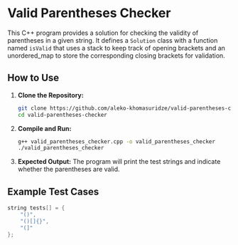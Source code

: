 # Valid Parentheses Checker

This C++ program provides a solution for checking the validity of parentheses in a given string. It defines a `Solution` class with a function named `isValid` that uses a stack to keep track of opening brackets and an unordered_map to store the corresponding closing brackets for validation.

## How to Use

1. **Clone the Repository:**
    ```bash
    git clone https://github.com/aleko-khomasuridze/valid-parentheses-checker.git
    cd valid-parentheses-checker
    ```

2. **Compile and Run:**
    ```bash
    g++ valid_parentheses_checker.cpp -o valid_parentheses_checker
    ./valid_parentheses_checker
    ```

3. **Expected Output:**
    The program will print the test strings and indicate whether the parentheses are valid.

## Example Test Cases

```cpp
string tests[] = {
    "()",
    "()[]{}",
    "(]"
};

